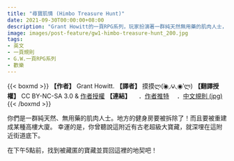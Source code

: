```yaml
---
title: "尋寶肌情 (Himbo Treasure Hunt)"
date: 2021-09-30T00:00:00+08:00
description: "Grant Howitt的一頁RPG系列，玩家扮演著一群純天然無用藥的肌肉人士，尋找寶藏以捍衛你們的健身房。"
image: images/post-feature/gw1-himbo-treasure-hunt_200.jpg
tags: 
- 英文
- 一頁規則
- G.W.一頁RPG系列
- 歡樂
---
```

{{< boxmd >}}
**【作者】** Grant Howitt.
**【譯者】** 摸摸ლ(́◉◞౪◟◉‵ლ)
**【翻譯授權】** CC BY-NC-SA 3.0 & [作者授權](https://i.imgur.com/IIwihdK.png)
**【連結】**
　．[作者推特](https://twitter.com/gshowitt/status/1432647036998934539)
　．[中文規則 (jpg)](https://cdn.discordapp.com/attachments/710742322719227914/892675227648143380/8c27effa41d5264b.jpg)
{{< /boxmd >}}

你們是一群純天然、無用藥的肌肉人士。地方的健身房要被拆除了！而且要被重建成某種高樓大廈。
幸運的是，你曾聽說這附近有古老超級大寶藏，就深埋在這附近街道底下。

在下午5點前，找到被藏匿的寶藏並買回這裡的地契吧！